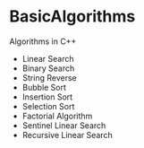 # BasicAlgorithms
Algorithms in C++

+ Linear Search
+ Binary Search
+ String Reverse
+ Bubble Sort
+ Insertion Sort
+ Selection Sort
+ Factorial Algorithm
+ Sentinel Linear Search
+ Recursive Linear Search